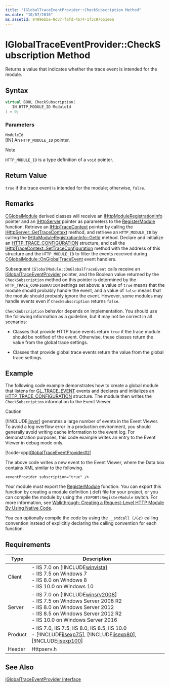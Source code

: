 ```yaml
---
title: "IGlobalTraceEventProvider::CheckSubscription Method"
ms.date: "10/07/2016"
ms.assetid: 84096bba-9d37-fafd-4b74-1f3c97651eea
---
```

# IGlobalTraceEventProvider::CheckSubscription Method
Returns a value that indicates whether the trace event is intended for the module.  
  
## Syntax  
  
```cpp  
virtual BOOL CheckSubscription(  
   IN HTTP_MODULE_ID ModuleId  
) = 0;  
```  
  
### Parameters  
 `ModuleId`  
 [IN] An `HTTP_MODULE_ID` pointer.  
  
> [!NOTE]
>  `HTTP_MODULE_ID` is a type definition of a `void` pointer.  
  
## Return Value  
 `true` if the trace event is intended for the module; otherwise, `false`.  
  
## Remarks  
 [CGlobalModule](../../web-development-reference/native-code-api-reference/cglobalmodule-class.md) derived classes will receive an [IHttpModuleRegistrationInfo](../../web-development-reference/native-code-api-reference/ihttpmoduleregistrationinfo-interface.md) pointer and an [IHttpServer](../../web-development-reference/native-code-api-reference/ihttpserver-interface.md) pointer as parameters to the [RegisterModule](../../web-development-reference/native-code-api-reference/pfn-registermodule-function.md) function. Retrieve an [IHttpTraceContext](../../web-development-reference/native-code-api-reference/ihttptracecontext-interface.md) pointer by calling the [IHttpServer::GetTraceContext](../../web-development-reference/native-code-api-reference/ihttpserver-gettracecontext-method.md) method, and retrieve an `HTTP_MODULE_ID` by calling the [IHttpModuleRegistrationInfo::GetId](../../web-development-reference/native-code-api-reference/ihttpmoduleregistrationinfo-getid-method.md) method. Declare and initialize an [HTTP_TRACE_CONFIGURATION](../../web-development-reference/native-code-api-reference/http-trace-configuration-structure.md) structure, and call the [IHttpTraceContext::SetTraceConfiguration](../../web-development-reference/native-code-api-reference/ihttptracecontext-settraceconfiguration-method.md) method with the address of this structure and the `HTTP_MODULE_ID` to filter the events received during [CGlobalModule::OnGlobalTraceEvent](../../web-development-reference/native-code-api-reference/cglobalmodule-onglobaltraceevent-method.md) event handlers.  
  
 Subsequent `CGlobalModule::OnGlobalTraceEvent` calls receive an [IGlobalTraceEventProvider](../../web-development-reference/native-code-api-reference/iglobaltraceeventprovider-interface.md) pointer, and the Boolean value returned by the `CheckSubscription` method on this pointer is determined by the `HTTP_TRACE_CONFIGURATION` settings set above: a value of `true` means that the module should probably handle the event, and a value of `false` means that the module should probably ignore the event. However, some modules may handle events even if `CheckSubscription` returns `false`.  
  
 `CheckSubscription` behavior depends on implementation. You should use the following information as a guideline, but it may not be correct in all scenarios:  
  
-   Classes that provide HTTP trace events return `true` if the trace module should be notified of the event. Otherwise, these classes return the value from the global trace settings.  
  
-   Classes that provide global trace events return the value from the global trace settings.  
  
## Example  
 The following code example demonstrates how to create a global module that listens for [GL_TRACE_EVENT](../../web-development-reference/native-code-api-reference/request-processing-constants.md) events and declares and initializes an [HTTP_TRACE_CONFIGURATION](../../web-development-reference/native-code-api-reference/http-trace-configuration-structure.md) structure. The module then writes the `CheckSubscription` information to the Event Viewer.  
  
> [!CAUTION]
>  [!INCLUDE[iisver](../../wmi-provider/includes/iisver-md.md)] generates a large number of events in the Event Viewer. To avoid a log overflow error in a production environment, you should generally avoid writing cache information to the event log. For demonstration purposes, this code example writes an entry to the Event Viewer in debug mode only.  
  
 [!code-cpp[IGlobalTraceEventProvider#2](../../../samples/snippets/cpp/VS_Snippets_IIS/IIS7/IGlobalTraceEventProvider/cpp/CheckSubscription.cpp#2)]  
  
 The above code writes a new event to the Event Viewer, where the Data box contains XML similar to the following.  
  
```  
<eventProvider subscription="true" />  
```  
  
 Your module must export the [RegisterModule](../../web-development-reference/native-code-api-reference/pfn-registermodule-function.md) function. You can export this function by creating a module definition (.def) file for your project, or you can compile the module by using the `/EXPORT:RegisterModule` switch. For more information, see [Walkthrough: Creating a Request-Level HTTP Module By Using Native Code](../../web-development-reference/native-code-development-overview/walkthrough-creating-a-request-level-http-module-by-using-native-code.md).  
  
 You can optionally compile the code by using the `__stdcall (/Gz)` calling convention instead of explicitly declaring the calling convention for each function.  
  
## Requirements  
  
|Type|Description|  
|----------|-----------------|  
|Client|-   IIS 7.0 on [!INCLUDE[winvista](../../wmi-provider/includes/winvista-md.md)]<br />-   IIS 7.5 on Windows 7<br />-   IIS 8.0 on Windows 8<br />-   IIS 10.0 on Windows 10|  
|Server|-   IIS 7.0 on [!INCLUDE[winsrv2008](../../wmi-provider/includes/winsrv2008-md.md)]<br />-   IIS 7.5 on Windows Server 2008 R2<br />-   IIS 8.0 on Windows Server 2012<br />-   IIS 8.5 on Windows Server 2012 R2<br />-   IIS 10.0 on Windows Server 2016|  
|Product|-   IIS 7.0, IIS 7.5, IIS 8.0, IIS 8.5, IIS 10.0<br />-   [!INCLUDE[iisexp75](../../web-development-reference/native-code-api-reference/includes/iisexp75-md.md)], [!INCLUDE[iisexp80](../../web-development-reference/native-code-api-reference/includes/iisexp80-md.md)], [!INCLUDE[iisexp100](../../web-development-reference/native-code-api-reference/includes/iisexp100-md.md)]|  
|Header|Httpserv.h|  
  
## See Also  
 [IGlobalTraceEventProvider Interface](../../web-development-reference/native-code-api-reference/iglobaltraceeventprovider-interface.md)

